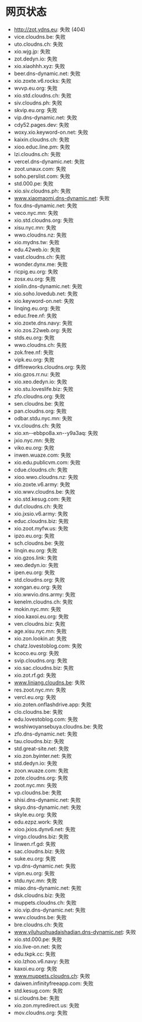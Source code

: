 # 网页状态
- http://zot.ydns.eu: 失败 (404)
- vice.cloudns.be: 失败
- uto.cloudns.ch: 失败
- xio.wjg.jp: 失败
- zot.dedyn.io: 失败
- xio.xiaohhh.xyz: 失败
- beer.dns-dynamic.net: 失败
- xio.zoxte.v6.rocks: 失败
- wvvp.eu.org: 失败
- xio.std.cloudns.ch: 失败
- siv.cloudns.ph: 失败
- skvip.eu.org: 失败
- vip.dns-dynamic.net: 失败
- cdy52.pages.dev: 失败
- woxy.xio.keyword-on.net: 失败
- kaixin.cloudns.ch: 失败
- xioo.educ.line.pm: 失败
- lzi.cloudns.ch: 失败
- vercel.dns-dynamic.net: 失败
- zoot.unaux.com: 失败
- soho.perslist.com: 失败
- std.000.pe: 失败
- xio.siv.cloudns.ph: 失败
- www.xiaomaomi.dns-dynamic.net: 失败
- fox.dns-dynamic.net: 失败
- veco.nyc.mn: 失败
- xio.std.cloudns.org: 失败
- xisu.nyc.mn: 失败
- wwo.cloudns.nz: 失败
- xio.mydns.tw: 失败
- edu.42web.io: 失败
- vast.cloudns.ch: 失败
- wonder.dynx.me: 失败
- ricpig.eu.org: 失败
- zosx.eu.org: 失败
- xiolin.dns-dynamic.net: 失败
- xio.soho.lovedub.net: 失败
- xio.keyword-on.net: 失败
- linqing.eu.org: 失败
- educ.free.nf: 失败
- xio.zoxte.dns.navy: 失败
- xio.zos.22web.org: 失败
- stds.eu.org: 失败
- wwo.cloudns.ch: 失败
- zok.free.nf: 失败
- vipk.eu.org: 失败
- diffireworks.cloudns.org: 失败
- xio.gzos.rr.nu: 失败
- xio.xeo.dedyn.io: 失败
- xio.stu.loveslife.biz: 失败
- zfo.cloudns.org: 失败
- sen.cloudns.be: 失败
- pan.cloudns.org: 失败
- odbar.stdu.nyc.mn: 失败
- vx.cloudns.ch: 失败
- xio.xn--ebbpo8a.xn--y9a3aq: 失败
- jxio.nyc.mn: 失败
- viko.eu.org: 失败
- inwen.wuaze.com: 失败
- xio.edu.publicvm.com: 失败
- cdue.cloudns.ch: 失败
- xioo.wwo.cloudns.nz: 失败
- xio.zoxte.v6.army: 失败
- xio.wwv.cloudns.be: 失败
- xio.std.kesug.com: 失败
- duf.cloudns.ch: 失败
- xio.jxsio.v6.army: 失败
- educ.cloudns.biz: 失败
- xio.zoot.myfw.us: 失败
- ipzo.eu.org: 失败
- sch.cloudns.be: 失败
- linqin.eu.org: 失败
- xio.gzos.link: 失败
- xeo.dedyn.io: 失败
- ipen.eu.org: 失败
- std.cloudns.org: 失败
- xongan.eu.org: 失败
- xio.wwvio.dns.army: 失败
- kenelm.cloudns.ch: 失败
- mokin.nyc.mn: 失败
- xioo.kaxoi.eu.org: 失败
- ven.cloudns.biz: 失败
- age.xisu.nyc.mn: 失败
- xio.zon.lookin.at: 失败
- chatz.lovestoblog.com: 失败
- kcoco.eu.org: 失败
- svip.cloudns.org: 失败
- xio.sac.cloudns.biz: 失败
- xio.zot.rf.gd: 失败
- www.liniang.cloudns.be: 失败
- res.zoot.nyc.mn: 失败
- vercl.eu.org: 失败
- xio.zoten.onflashdrive.app: 失败
- clo.cloudns.be: 失败
- edu.lovestoblog.com: 失败
- woshiwoyansebuya.cloudns.be: 失败
- zfo.dns-dynamic.net: 失败
- tau.cloudns.biz: 失败
- std.great-site.net: 失败
- xio.zon.byinter.net: 失败
- std.dedyn.io: 失败
- zoon.wuaze.com: 失败
- zote.cloudns.org: 失败
- zoot.nyc.mn: 失败
- vp.cloudns.be: 失败
- shisi.dns-dynamic.net: 失败
- skyo.dns-dynamic.net: 失败
- skyle.eu.org: 失败
- edu.ezpz.work: 失败
- xioo.jxios.dynv6.net: 失败
- virgo.cloudns.biz: 失败
- linwen.rf.gd: 失败
- sac.cloudns.biz: 失败
- suke.eu.org: 失败
- vp.dns-dynamic.net: 失败
- vipn.eu.org: 失败
- stdu.nyc.mn: 失败
- miao.dns-dynamic.net: 失败
- dsk.cloudns.biz: 失败
- muppets.cloudns.ch: 失败
- xio.vip.dns-dynamic.net: 失败
- wwv.cloudns.be: 失败
- bre.cloudns.ch: 失败
- www.yiluhuohuadaishadian.dns-dynamic.net: 失败
- xio.std.000.pe: 失败
- xio.live-on.net: 失败
- edu.tkpk.cc: 失败
- xio.lzhoo.v6.navy: 失败
- kaxoi.eu.org: 失败
- www.muppets.cloudns.ch: 失败
- daiwen.infinityfreeapp.com: 失败
- std.kesug.com: 失败
- si.cloudns.be: 失败
- xio.zon.myredirect.us: 失败
- mov.cloudns.org: 失败
